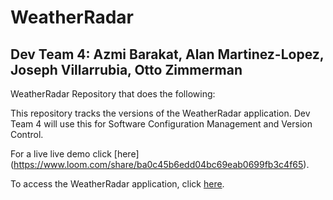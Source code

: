 # WeatherRadar
## Dev Team 4: Azmi Barakat, Alan Martinez-Lopez, Joseph Villarrubia, Otto Zimmerman
WeatherRadar Repository that does the following:

This repository tracks the versions of the WeatherRadar application. Dev Team 4 will use this for Software Configuration Management and Version Control.

For a live live demo click [here] (https://www.loom.com/share/ba0c45b6edd04bc69eab0699fb3c4f65).

To access the WeatherRadar application, click [here](https://am26001.github.io/WeatherRadar/index.html).

